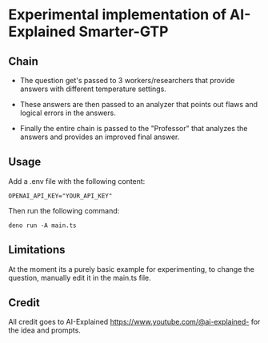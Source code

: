 # Experimental implementation of AI-Explained Smarter-GTP

## Chain

* The question get's passed to 3 workers/researchers that provide answers with different temperature settings.

* These answers are then passed to an analyzer that points out flaws and logical errors in the answers.

* Finally the entire chain is passed to the "Professor" that analyzes the answers and provides an improved final answer.


## Usage

Add a .env file with the following content:

```
OPENAI_API_KEY="YOUR_API_KEY"
```

Then run the following command:

```
deno run -A main.ts
```

## Limitations

At the moment its a purely basic example for experimenting, to change the question, manually edit it in the main.ts file.


## Credit

All credit goes to AI-Explained https://www.youtube.com/@ai-explained- for the idea and prompts.